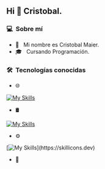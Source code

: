  ### 

<h2>Hi 👋 Cristobal.</h2>

<h3> 💻 &nbsp;Sobre mí </h3>

- 🤔 &nbsp; Mi nombre es Cristobal Maier.
- 🎓 &nbsp; Cursando Programación.


<h3> 🛠 &nbsp;Tecnologías conocidas</h3>

- 🌐 &nbsp;


[![My Skills](https://skillicons.dev/icons?i=html,css,sass,js,cpp,nodejs,php,py)](https://skillicons.dev)

- 🛢 &nbsp;

[![My Skills](https://skillicons.dev/icons?i=mysql)](https://skillicons.dev)

- ⚙️ &nbsp;
  
[![My Skills](https://skillicons.dev/icons?i=git,github,)](https://skillicons.dev)

- 🔧 &nbsp;

